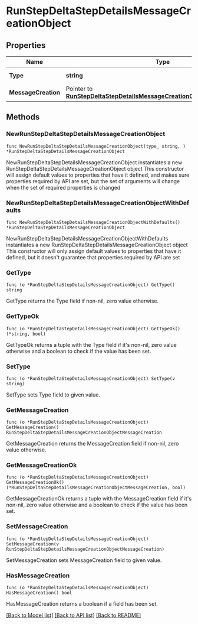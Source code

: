 # RunStepDeltaStepDetailsMessageCreationObject

## Properties

Name | Type | Description | Notes
------------ | ------------- | ------------- | -------------
**Type** | **string** | Always &#x60;message_creation&#x60;. | 
**MessageCreation** | Pointer to [**RunStepDeltaStepDetailsMessageCreationObjectMessageCreation**](RunStepDeltaStepDetailsMessageCreationObjectMessageCreation.md) |  | [optional] 

## Methods

### NewRunStepDeltaStepDetailsMessageCreationObject

`func NewRunStepDeltaStepDetailsMessageCreationObject(type_ string, ) *RunStepDeltaStepDetailsMessageCreationObject`

NewRunStepDeltaStepDetailsMessageCreationObject instantiates a new RunStepDeltaStepDetailsMessageCreationObject object
This constructor will assign default values to properties that have it defined,
and makes sure properties required by API are set, but the set of arguments
will change when the set of required properties is changed

### NewRunStepDeltaStepDetailsMessageCreationObjectWithDefaults

`func NewRunStepDeltaStepDetailsMessageCreationObjectWithDefaults() *RunStepDeltaStepDetailsMessageCreationObject`

NewRunStepDeltaStepDetailsMessageCreationObjectWithDefaults instantiates a new RunStepDeltaStepDetailsMessageCreationObject object
This constructor will only assign default values to properties that have it defined,
but it doesn't guarantee that properties required by API are set

### GetType

`func (o *RunStepDeltaStepDetailsMessageCreationObject) GetType() string`

GetType returns the Type field if non-nil, zero value otherwise.

### GetTypeOk

`func (o *RunStepDeltaStepDetailsMessageCreationObject) GetTypeOk() (*string, bool)`

GetTypeOk returns a tuple with the Type field if it's non-nil, zero value otherwise
and a boolean to check if the value has been set.

### SetType

`func (o *RunStepDeltaStepDetailsMessageCreationObject) SetType(v string)`

SetType sets Type field to given value.


### GetMessageCreation

`func (o *RunStepDeltaStepDetailsMessageCreationObject) GetMessageCreation() RunStepDeltaStepDetailsMessageCreationObjectMessageCreation`

GetMessageCreation returns the MessageCreation field if non-nil, zero value otherwise.

### GetMessageCreationOk

`func (o *RunStepDeltaStepDetailsMessageCreationObject) GetMessageCreationOk() (*RunStepDeltaStepDetailsMessageCreationObjectMessageCreation, bool)`

GetMessageCreationOk returns a tuple with the MessageCreation field if it's non-nil, zero value otherwise
and a boolean to check if the value has been set.

### SetMessageCreation

`func (o *RunStepDeltaStepDetailsMessageCreationObject) SetMessageCreation(v RunStepDeltaStepDetailsMessageCreationObjectMessageCreation)`

SetMessageCreation sets MessageCreation field to given value.

### HasMessageCreation

`func (o *RunStepDeltaStepDetailsMessageCreationObject) HasMessageCreation() bool`

HasMessageCreation returns a boolean if a field has been set.


[[Back to Model list]](../README.md#documentation-for-models) [[Back to API list]](../README.md#documentation-for-api-endpoints) [[Back to README]](../README.md)


